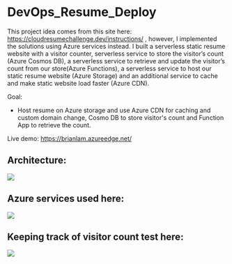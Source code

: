# DevOps_Resume_Deploy
This project idea comes from this site here: https://cloudresumechallenge.dev/instructions/  , however, I implemented the solutions using Azure services instead. I built a serverless static resume website with a visitor counter, serverless service to store the visitor’s count (Azure Cosmos DB), a serverless service to retrieve and update the visitor’s count from our store(Azure Functions), a serverless service to host our static resume website (Azure Storage) and an additional service to cache and make static website load faster (Azure CDN).

Goal:
- Host resume on Azure storage and use Azure CDN for caching and custom domain change, Cosmo DB to store visitor's count and Function App to retrieve the count. 

Live demo:
https://brianlam.azureedge.net/

## Architecture:
<img src="https://user-images.githubusercontent.com/5561950/117124241-15dce680-ad66-11eb-8347-316d9f700ced.png" />

## Azure services used here:
<img src="https://user-images.githubusercontent.com/5561950/117123890-9c44f880-ad65-11eb-8cda-cc58eb98626d.png" />

## Keeping track of visitor count test here:
<img src="https://user-images.githubusercontent.com/5561950/117124067-d9a98600-ad65-11eb-8d48-58df12d3916f.png" />



